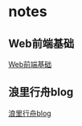 # notes

## Web前端基础

[Web前端基础](./Web前端基础——初学/Web前端基础——初学.md)

## 浪里行舟blog

[浪里行舟blog](./浪里行舟blog/浪里行舟blog.md)
